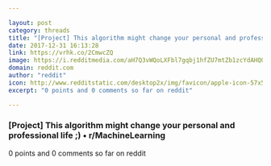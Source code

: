```yaml
---

layout: post
category: threads
title: "[Project] This algorithm might change your personal and professional life ;)"
date: 2017-12-31 16:13:28
link: https://vrhk.co/2CmwcZQ
image: https://i.redditmedia.com/aH7Q3vWQoLXFbl7gqbj1hfZU7mtZb1zcYdAHQQNPK_M.jpg?w=320&s=1570a3312841c27ba317a8b58574909d
domain: reddit.com
author: "reddit"
icon: http://www.redditstatic.com/desktop2x/img/favicon/apple-icon-57x57.png
excerpt: "0 points and 0 comments so far on reddit"

---
```


### [Project] This algorithm might change your personal and professional life ;) • r/MachineLearning

0 points and 0 comments so far on reddit